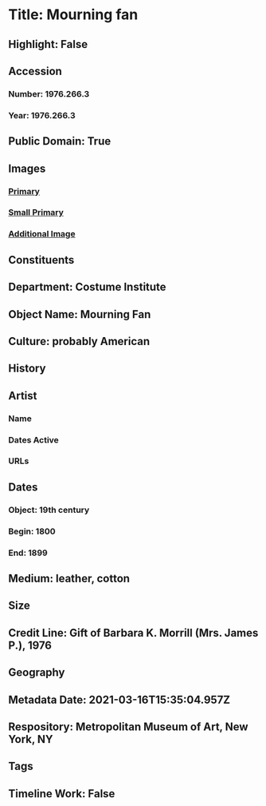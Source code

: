 # Title: Mourning fan
## Highlight: False
## Accession
### Number: 1976.266.3
### Year: 1976.266.3
## Public Domain: True
## Images
### [Primary](https://images.metmuseum.org/CRDImages/ci/original/1976.266.3_F.jpg)
### [Small Primary](https://images.metmuseum.org/CRDImages/ci/web-large/1976.266.3_F.jpg)
### [Additional Image](https://images.metmuseum.org/CRDImages/ci/original/1976.266.3_S.jpg)
## Constituents
## Department: Costume Institute
## Object Name: Mourning Fan
## Culture: probably American
## History
## Artist
### Name
### Dates Active
### URLs
## Dates
### Object: 19th century
### Begin: 1800
### End: 1899
## Medium: leather, cotton
## Size
## Credit Line: Gift of Barbara K. Morrill (Mrs. James P.), 1976
## Geography
## Metadata Date: 2021-03-16T15:35:04.957Z
## Respository: Metropolitan Museum of Art, New York, NY
## Tags
## Timeline Work: False